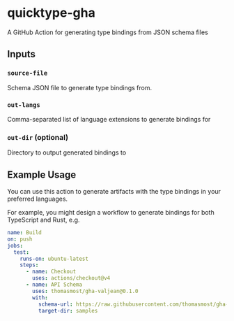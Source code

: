 # quicktype-gha

A GitHub Action for generating type bindings from JSON schema files

## Inputs

### `source-file`

Schema JSON file to generate type bindings from.

### `out-langs`

Comma-separated list of language extensions to generate bindings for

### `out-dir` (optional)

Directory to output generated bindings to

## Example Usage

You can use this action to generate artifacts with the type bindings in your preferred languages.

For example, you might design a workflow to generate bindings for both TypeScript and Rust, e.g.

```yml
name: Build
on: push
jobs:
  test:
    runs-on: ubuntu-latest
    steps:
      - name: Checkout
        uses: actions/checkout@v4
      - name: API Schema
        uses: thomasmost/gha-valjean@0.1.0
        with:
          schema-url: https://raw.githubusercontent.com/thomasmost/gha-valjean/main/schema/example.schema.json
          target-dir: samples
```
